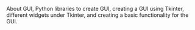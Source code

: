 
About GUI, Python libraries to create GUI, creating a GUI using Tkinter, different widgets under Tkinter, and creating a basic functionality for the GUI.
